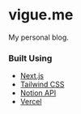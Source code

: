 # vigue.me

My personal blog.

### Built Using

- [Next.js](https://nextjs.org)
- [Tailwind CSS](https://tailwindcss.com)
- [Notion API](https://developers.notion.com)
- [Vercel](https://vercel.com)
